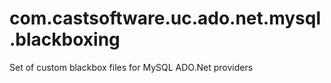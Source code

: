 # com.castsoftware.uc.ado.net.mysql.blackboxing
Set of custom blackbox files for MySQL ADO.Net providers
